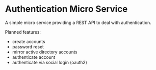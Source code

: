 # Authentication Micro Service

A simple micro service providing a REST API to deal with authentication.

Planned features:
* create accounts
* password reset
* mirror active directory accounts
* authenticate account
* authenticate via social login (oauth2)


